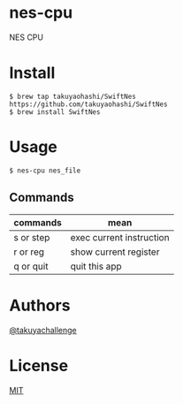 # nes-cpu

NES CPU

# Install

```
$ brew tap takuyaohashi/SwiftNes https://github.com/takuyaohashi/SwiftNes
$ brew install SwiftNes
```

# Usage

```
$ nes-cpu nes_file 
```

## Commands

|commands    |mean                     |
|------------|-------------------------|
| s or step  |exec current instruction |
| r or reg   |show current register    |
| q or quit  |quit this app            |

# Authors

[@takuyachallenge](https://twitter.com/takuyachallenge)

# License

[MIT](https://github.com/takuyaohashi/SwiftNes/blob/master/LICENSE)
